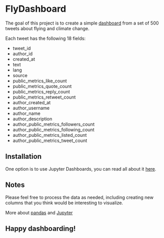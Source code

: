 # FlyDashboard

The goal of this project is to create a simple [dashboard](https://www.tableau.com/learn/articles/dashboards/what-is) from a set of 500 tweets about flying and climate change.

Each tweet has the following 18 fields:

- tweet_id
- author_id
- created_at
- text
- lang
- source
- public_metrics_like_count
- public_metrics_quote_count
- public_metrics_reply_count
- public_metrics_retweet_count
- author_created_at
- author_username
- author_name
- author_description
- author_public_metrics_followers_count
- author_public_metrics_following_count
- author_public_metrics_listed_count
- author_public_metrics_tweet_count

## Installation

One option is to use Jupyter Dashboards, you can read all about it [here](https://jupyter-dashboards-layout.readthedocs.io/en/latest/getting-started.html).

## Notes
Please feel free to process the data as needed, including creating new columns that you think would be interesting to visualize.

More about [pandas](https://pandas.pydata.org/) and [Jupyter](https://jupyter.org/)

## Happy dashboarding!
